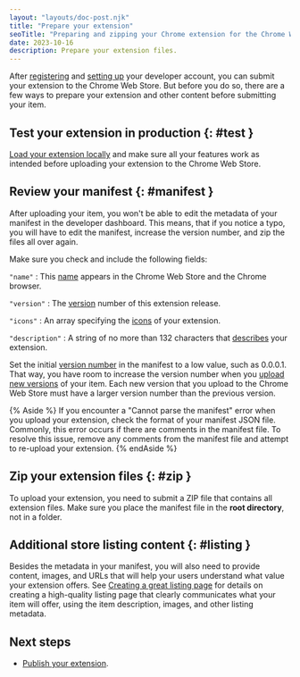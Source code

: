 ```yaml
---
layout: "layouts/doc-post.njk"
title: "Prepare your extension"
seoTitle: "Preparing and zipping your Chrome extension for the Chrome Web Store"
date: 2023-10-16
description: Prepare your extension files.
---
```


After [registering][register] and [setting up][setup-account] your developer account, you can submit your extension to the Chrome Web Store. But before you do so, there are a few ways to prepare your extension and other content before submitting your item.

## Test your extension in production {: #test }

[Load your extension locally][locally] and make sure all your features work as intended before uploading your extension to the Chrome Web Store. 

## Review your manifest {: #manifest }

After uploading your item, you won't be able to edit the metadata of your manifest in the developer dashboard. This means, that if you notice a typo, you will have to edit the manifest, increase the version number, and zip the files all over again.

Make sure you check and include the following fields: 

`"name"`
: This [name][name] appears in the Chrome Web Store and the Chrome browser.

`"version"`
: The [version][version] number of this extension release.

`"icons"`
: An array specifying the [icons][icons] of your extension.

`"description"`
: A string of no more than 132 characters that [describes][description] your extension.

Set the initial [version number][version] in the manifest to a low value, such as 0.0.0.1. That way, you have room to increase the version number when you [upload new versions][upload] of your item. Each new
version that you upload to the Chrome Web Store must have a larger version number than the
previous version.

{% Aside %}
If you encounter a "Cannot parse the manifest" error when you upload your extension, check the format of your manifest JSON file. Commonly, this error occurs if there are comments in the manifest file. To resolve this issue, remove any comments from the manifest file and attempt to re-upload your extension.
{% endAside %}

## Zip your extension files {: #zip }

To upload your extension, you need to submit a ZIP file that contains all extension files. Make sure you place the manifest file in the **root directory**, not in a folder.

## Additional store listing content  {: #listing }

Besides the metadata in your manifest, you will also need to provide content, images, and URLs that
will help your users understand what value your extension offers. See [Creating a great listing
page][best-listing] for details on creating a high-quality listing page that clearly
communicates what your item will offer, using the item description, images, and other listing
metadata. 

## Next steps

- [Publish your extension][publish].

[description]: /docs/extensions/mv3/manifest/description/
[dev-dashboard]: https://chrome.google.com/webstore/devconsole
[icons]: /docs/extensions/mv3/manifest/icons
[locally]: /docs/extensions/mv3/getstarted/development-basics/#load-unpacked
[name]: /docs/extensions/mv3/manifest/name
[publish]: /docs/webstore/publish
[upload]: /docs/webstore/upload
[register]: /docs/webstore/register
[setup-account]: /docs/webstore/set-up-account
[version]: /docs/extensions/mv3/manifest/version
[best-listing]: /docs/webstore/best_listing/



